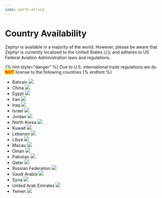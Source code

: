 ```yaml
---
icon: earth-africa
---
```


# Country Availability

Zephyr is available in a majority of the world. However, please be aware that Zephyr is currently localized to the United States 🇺🇸 and adheres to US Federal Aviation Administration laws and regulations.

{% hint style="danger" %}
Due to U.S. international trade regulations we do <mark style="color:red;">**NOT**</mark> license to the following countries
{% endhint %}

* Bahrain  ![](https://cdn.littlearms.com/flags/rounded-corners/BH.svg)
* China  ![](https://cdn.littlearms.com/flags/rounded-corners/CN.svg)
* Egypt  ![](https://cdn.littlearms.com/flags/rounded-corners/EG.svg)
* Iran  ![](https://cdn.littlearms.com/flags/rounded-corners/IR.svg)
* Iraq  ![](https://cdn.littlearms.com/flags/rounded-corners/IQ.svg)
* Israel  ![](https://cdn.littlearms.com/flags/rounded-corners/IL.svg)
* Jordan  ![](https://cdn.littlearms.com/flags/rounded-corners/JO.svg)
* North Korea  ![](https://cdn.littlearms.com/flags/rounded-corners/KP.svg)
* Kuwait  ![](https://cdn.littlearms.com/flags/rounded-corners/KW.svg)
* Lebanon  ![](https://cdn.littlearms.com/flags/rounded-corners/LB.svg)
* Libya  ![](https://cdn.littlearms.com/flags/rounded-corners/LY.svg)
* Macau  ![](https://cdn.littlearms.com/flags/rounded-corners/MO.svg)
* Oman  ![](https://cdn.littlearms.com/flags/rounded-corners/OM.svg)
* Pakistan  ![](https://cdn.littlearms.com/flags/rounded-corners/PK.svg)
* Qatar  ![](https://cdn.littlearms.com/flags/rounded-corners/QA.svg)
* Russian Federation  ![](https://cdn.littlearms.com/flags/rounded-corners/RU.svg)
* Saudi Arabia  ![](https://cdn.littlearms.com/flags/rounded-corners/SA.svg)
* Syria  ![](https://cdn.littlearms.com/flags/rounded-corners/SY.svg)
* United Arab Emirates  ![](https://cdn.littlearms.com/flags/rounded-corners/AE.svg)
* Yemen  ![](https://cdn.littlearms.com/flags/rounded-corners/YE.svg)
